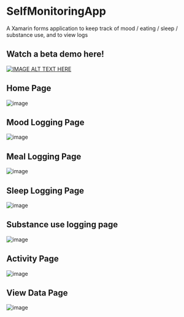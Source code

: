 # SelfMonitoringApp
A Xamarin forms application to keep track of mood / eating / sleep / substance use, and to view logs

Watch a beta demo here!
------------------------- 

[![IMAGE ALT TEXT HERE](https://img.youtube.com/vi/BhMc-u2Qktg/0.jpg)](https://www.youtube.com/watch?v=BhMc-u2Qktg)

Home Page
------------------
![image](https://user-images.githubusercontent.com/7981120/85096952-e6f86900-b1c3-11ea-9eb7-cf2d550ec5f1.png)

Mood Logging Page
------------------
![image](https://user-images.githubusercontent.com/7981120/85097008-17400780-b1c4-11ea-9214-14ebe6c62f61.png)

Meal Logging Page
---------------------
![image](https://user-images.githubusercontent.com/7981120/85097292-19569600-b1c5-11ea-93aa-ef8a8be37273.png)

Sleep Logging Page
-------------------
![image](https://user-images.githubusercontent.com/7981120/85097167-a6e5b600-b1c4-11ea-8e25-d4a333de751e.png)

Substance use logging page
------------------
![image](https://user-images.githubusercontent.com/7981120/85097331-2ffced00-b1c5-11ea-8574-7fc7b9e92032.png)

Activity Page
------------------
![image](https://user-images.githubusercontent.com/7981120/85097206-cb419280-b1c4-11ea-966a-cde9fe98d2cf.png)

View Data Page
------------------
![image](https://user-images.githubusercontent.com/7981120/85097246-f0ce9c00-b1c4-11ea-988c-45efa36ff773.png)
